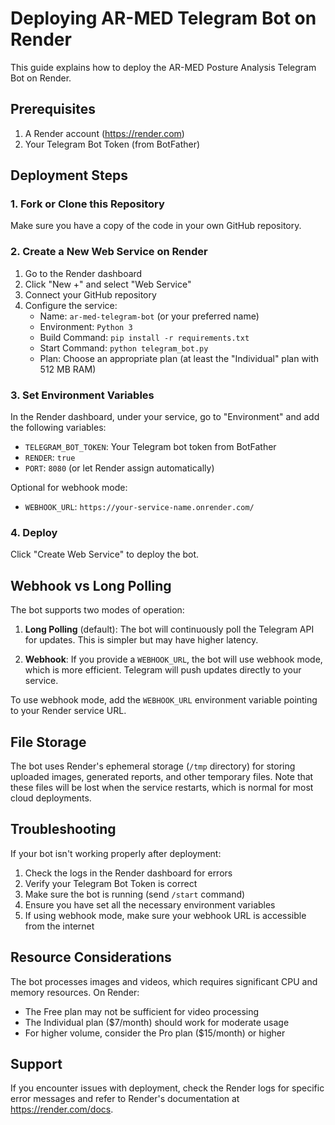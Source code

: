 # Deploying AR-MED Telegram Bot on Render

This guide explains how to deploy the AR-MED Posture Analysis Telegram Bot on Render.

## Prerequisites

1. A Render account (https://render.com)
2. Your Telegram Bot Token (from BotFather)

## Deployment Steps

### 1. Fork or Clone this Repository

Make sure you have a copy of the code in your own GitHub repository.

### 2. Create a New Web Service on Render

1. Go to the Render dashboard
2. Click "New +" and select "Web Service"
3. Connect your GitHub repository
4. Configure the service:
   - Name: `ar-med-telegram-bot` (or your preferred name)
   - Environment: `Python 3`
   - Build Command: `pip install -r requirements.txt`
   - Start Command: `python telegram_bot.py`
   - Plan: Choose an appropriate plan (at least the "Individual" plan with 512 MB RAM)

### 3. Set Environment Variables

In the Render dashboard, under your service, go to "Environment" and add the following variables:

- `TELEGRAM_BOT_TOKEN`: Your Telegram bot token from BotFather
- `RENDER`: `true`
- `PORT`: `8080` (or let Render assign automatically)

Optional for webhook mode:
- `WEBHOOK_URL`: `https://your-service-name.onrender.com/`

### 4. Deploy

Click "Create Web Service" to deploy the bot.

## Webhook vs Long Polling

The bot supports two modes of operation:

1. **Long Polling** (default): The bot will continuously poll the Telegram API for updates. This is simpler but may have higher latency.

2. **Webhook**: If you provide a `WEBHOOK_URL`, the bot will use webhook mode, which is more efficient. Telegram will push updates directly to your service.

To use webhook mode, add the `WEBHOOK_URL` environment variable pointing to your Render service URL.

## File Storage

The bot uses Render's ephemeral storage (`/tmp` directory) for storing uploaded images, generated reports, and other temporary files. Note that these files will be lost when the service restarts, which is normal for most cloud deployments.

## Troubleshooting

If your bot isn't working properly after deployment:

1. Check the logs in the Render dashboard for errors
2. Verify your Telegram Bot Token is correct
3. Make sure the bot is running (send `/start` command)
4. Ensure you have set all the necessary environment variables
5. If using webhook mode, make sure your webhook URL is accessible from the internet

## Resource Considerations

The bot processes images and videos, which requires significant CPU and memory resources. On Render:

- The Free plan may not be sufficient for video processing
- The Individual plan ($7/month) should work for moderate usage
- For higher volume, consider the Pro plan ($15/month) or higher

## Support

If you encounter issues with deployment, check the Render logs for specific error messages and refer to Render's documentation at https://render.com/docs. 